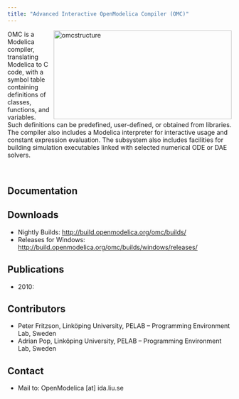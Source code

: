 ```yaml
---
title: "Advanced Interactive OpenModelica Compiler (OMC)"
---
```

<p><a href="/images/omstructure.png" target="_blank"><img title="omcstructure" src="/images/omstructure.png" alt="omcstructure" width="400" height="200" align="right" border="0" /></a></p>
<p>OMC is a Modelica compiler, translating Modelica to C code, with a symbol table containing definitions of classes, functions, and variables. Such definitions can be predefined, user-defined, or obtained from libraries. The compiler also includes a Modelica interpreter for interactive usage and constant expression evaluation. The subsystem also includes facilities for building simulation executables linked with selected numerical ODE or DAE solvers.</p>
<p>&nbsp;</p>
<h2>Documentation</h2>
<h2>Downloads</h2>
<ul>
<li>Nightly Builds: <a title="Nightly Builds" href="http://build.openmodelica.org/omc/builds/" target="_blank">http://build.openmodelica.org/omc/builds/</a></li>
<li>Releases for Windows: <a title="Lastest Releases" href="http://build.openmodelica.org/omc/builds/windows/releases/" target="_blank">http://build.openmodelica.org/omc/builds/windows/releases/</a></li>
</ul>
<h2>Publications</h2>
<ul>
<li>2010:</li>
</ul>
<h2>Contributors</h2>
<ul>
<li>Peter Fritzson, Linköping University, PELAB – Programming Environment Lab, Sweden</li>
<li>Adrian Pop, Linköping University, PELAB – Programming Environment Lab, Sweden</li>
</ul>
<h2>Contact</h2>
<ul>
<li>Mail to: OpenModelica [at] ida.liu.se</li>
</ul>
